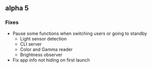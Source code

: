 ## alpha 5

### Fixes

* Pause some functions when switching users or going to standby
    * Light sensor detection
    * CLI server
    * Color and Gamma reader
    * Brightness observer
* Fix app info not hiding on first launch
